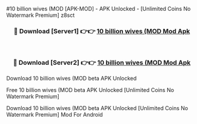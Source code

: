 #10 billion wives (MOD [APK-MOD] - APK Unlocked - [Unlimited Coins No Watermark Premium] z8sct



<div align="center">

<h3>🔴 Download [Server1] 👉👉 <a href="https://momento.my/?title=10_billion_wives_(MOD">10 billion wives (MOD Mod Apk</a></h3><br>

<h3>🔴 Download [Server2] 👉👉 <a href="https://momento.my/?title=10_billion_wives_(MOD">10 billion wives (MOD Mod Apk</a></h3>
</div>



Download 10 billion wives (MOD beta APK Unlocked

Free 10 billion wives (MOD beta APK Unlocked [Unlimited Coins No Watermark Premium]

Download 10 billion wives (MOD beta APK Unlocked [Unlimited Coins No Watermark Premium] Mod For Android
